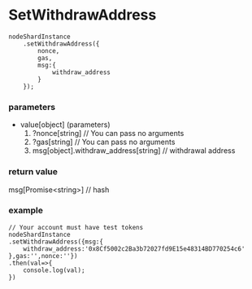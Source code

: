 # SetWithdrawAddress

```
nodeShardInstance
    .setWithdrawAddress({
        nonce,
        gas,
        msg:{
            withdraw_address
        }
    });
```

### **parameters**

* value\[object] (parameters)
  1. ?nonce\[string] // You can pass no arguments
  2. ?gas\[string] // You can pass no arguments
  3. msg\[object].withdraw\_address\[string] // withdrawal address

### return value

msg\[Promise\<string>] // hash

### example

```
// Your account must have test tokens
nodeShardInstance
.setWithdrawAddress({msg:{
    withdraw_address:'0x8Cf5002c2Ba3b72027fd9E15e48314BD770254c6'
},gas:'',nonce:''})
.then(val=>{
    console.log(val);
})
```

